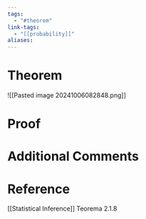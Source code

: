 ```yaml
---
tags:
  - "#theorem"
link-tags:
  - "[[probability]]"
aliases:
---
```

# Theorem
![[Pasted image 20241006082848.png]]

# Proof


# Additional Comments


# Reference
[[Statistical Inference]] Teorema 2.1.8





